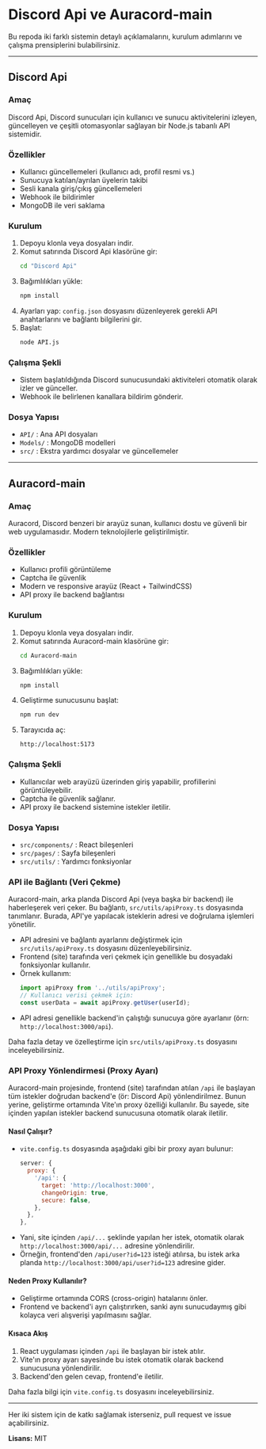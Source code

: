 # Discord Api ve Auracord-main

Bu repoda iki farklı sistemin detaylı açıklamalarını, kurulum adımlarını ve çalışma prensiplerini bulabilirsiniz.

---

## Discord Api

### Amaç
Discord Api, Discord sunucuları için kullanıcı ve sunucu aktivitelerini izleyen, güncelleyen ve çeşitli otomasyonlar sağlayan bir Node.js tabanlı API sistemidir.

### Özellikler
- Kullanıcı güncellemeleri (kullanıcı adı, profil resmi vs.)
- Sunucuya katılan/ayrılan üyelerin takibi
- Sesli kanala giriş/çıkış güncellemeleri
- Webhook ile bildirimler
- MongoDB ile veri saklama

### Kurulum
1. Depoyu klonla veya dosyaları indir.
2. Komut satırında Discord Api klasörüne gir:
   ```sh
   cd "Discord Api"
   ```
3. Bağımlılıkları yükle:
   ```sh
   npm install
   ```
4. Ayarları yap:
   `config.json` dosyasını düzenleyerek gerekli API anahtarlarını ve bağlantı bilgilerini gir.
5. Başlat:
   ```sh
   node API.js
   ```

### Çalışma Şekli
- Sistem başlatıldığında Discord sunucusundaki aktiviteleri otomatik olarak izler ve günceller.
- Webhook ile belirlenen kanallara bildirim gönderir.

### Dosya Yapısı
- `API/` : Ana API dosyaları
- `Models/` : MongoDB modelleri
- `src/` : Ekstra yardımcı dosyalar ve güncellemeler

---

## Auracord-main

### Amaç
Auracord, Discord benzeri bir arayüz sunan, kullanıcı dostu ve güvenli bir web uygulamasıdır. Modern teknolojilerle geliştirilmiştir.

### Özellikler
- Kullanıcı profili görüntüleme
- Captcha ile güvenlik
- Modern ve responsive arayüz (React + TailwindCSS)
- API proxy ile backend bağlantısı

### Kurulum
1. Depoyu klonla veya dosyaları indir.
2. Komut satırında Auracord-main klasörüne gir:
   ```sh
   cd Auracord-main
   ```
3. Bağımlılıkları yükle:
   ```sh
   npm install
   ```
4. Geliştirme sunucusunu başlat:
   ```sh
   npm run dev
   ```
5. Tarayıcıda aç:
   ```
   http://localhost:5173
   ```

### Çalışma Şekli
- Kullanıcılar web arayüzü üzerinden giriş yapabilir, profillerini görüntüleyebilir.
- Captcha ile güvenlik sağlanır.
- API proxy ile backend sistemine istekler iletilir.

### Dosya Yapısı
- `src/components/` : React bileşenleri
- `src/pages/` : Sayfa bileşenleri
- `src/utils/` : Yardımcı fonksiyonlar

### API ile Bağlantı (Veri Çekme)
Auracord-main, arka planda Discord Api (veya başka bir backend) ile haberleşerek veri çeker. Bu bağlantı, `src/utils/apiProxy.ts` dosyasında tanımlanır. Burada, API'ye yapılacak isteklerin adresi ve doğrulama işlemleri yönetilir.

- API adresini ve bağlantı ayarlarını değiştirmek için `src/utils/apiProxy.ts` dosyasını düzenleyebilirsiniz.
- Frontend (site) tarafında veri çekmek için genellikle bu dosyadaki fonksiyonlar kullanılır.
- Örnek kullanım:
  ```ts
  import apiProxy from '../utils/apiProxy';
  // Kullanıcı verisi çekmek için:
  const userData = await apiProxy.getUser(userId);
  ```
- API adresi genellikle backend'in çalıştığı sunucuya göre ayarlanır (örn: `http://localhost:3000/api`).

Daha fazla detay ve özelleştirme için `src/utils/apiProxy.ts` dosyasını inceleyebilirsiniz.

### API Proxy Yönlendirmesi (Proxy Ayarı)

Auracord-main projesinde, frontend (site) tarafından atılan `/api` ile başlayan tüm istekler doğrudan backend'e (ör: Discord Api) yönlendirilmez. Bunun yerine, geliştirme ortamında Vite'ın proxy özelliği kullanılır. Bu sayede, site içinden yapılan istekler backend sunucusuna otomatik olarak iletilir.

#### Nasıl Çalışır?
- `vite.config.ts` dosyasında aşağıdaki gibi bir proxy ayarı bulunur:
  ```js
  server: {
    proxy: {
      '/api': {
        target: 'http://localhost:3000',
        changeOrigin: true,
        secure: false,
      },
    },
  },
  ```
- Yani, site içinden `/api/...` şeklinde yapılan her istek, otomatik olarak `http://localhost:3000/api/...` adresine yönlendirilir.
- Örneğin, frontend'den `/api/user?id=123` isteği atılırsa, bu istek arka planda `http://localhost:3000/api/user?id=123` adresine gider.

#### Neden Proxy Kullanılır?
- Geliştirme ortamında CORS (cross-origin) hatalarını önler.
- Frontend ve backend'i ayrı çalıştırırken, sanki aynı sunucudaymış gibi kolayca veri alışverişi yapılmasını sağlar.

#### Kısaca Akış
1. React uygulaması içinden `/api` ile başlayan bir istek atılır.
2. Vite'ın proxy ayarı sayesinde bu istek otomatik olarak backend sunucusuna yönlendirilir.
3. Backend'den gelen cevap, frontend'e iletilir.

Daha fazla bilgi için `vite.config.ts` dosyasını inceleyebilirsiniz.

---

Her iki sistem için de katkı sağlamak isterseniz, pull request ve issue açabilirsiniz.

**Lisans:** MIT 